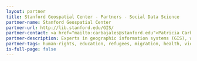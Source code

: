 ```yaml
---
layout: partner
title: Stanford Geospatial Center - Partners - Social Data Science
partner-name: Stanford Geospatial Center
partner-url: http://lib.stanford.edu/GIS/
partner-contact: <a href="mailto:carbajales@stanford.edu">Patricia Carbajales</a>, Geospatial Manager
partner-description: Experts in geographic information systems (GIS), which capture, store, manipulate, analyze, manage, and present all types of geographical data. Engaged in a variety of social issues ranging from refugee health and safety to mass shootings in the U.S.
partner-tags: human-rights, education, refugees, migration, health, violence, gis
is-full-page: false
---
```


